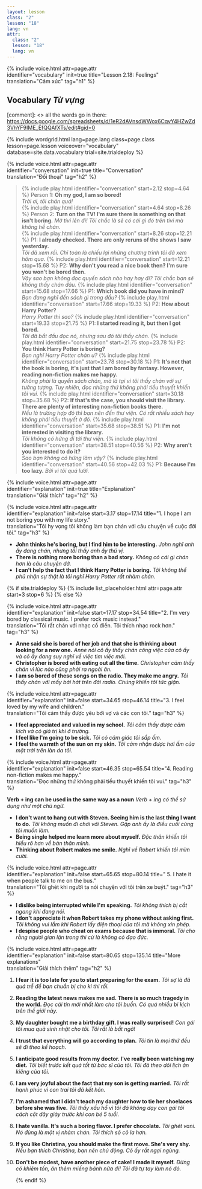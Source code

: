 ```yaml
---
layout: lesson
class: "2"
lesson: "18"
lang: vn
attr:
  class: "2"
  lesson: "18"
  lang: vn
---
```


{%  include voice.html attr=page.attr  
	identifier="vocabulary"  init=true
	title="Lesson 2.18: Feelings"        
	translation="Cảm xúc"
    tag="h1" %}

## Vocabulary *Từ vựng*

[comment]: <>  all the words go in there: https://docs.google.com/spreadsheets/d/1eR2dAVnsdWWox6CqvY4HZwZd3VhYF9IME_EfQQAfXTs/edit#gid=0

{% include wordgrid.html lang=page.lang
		class=page.class 
		lesson=page.lesson 
		voiceover="vocabulary"
		database=site.data.vocabulary 
		trial=site.trialdeploy %}
		
{%  include voice.html attr=page.attr  
	identifier="conversation"  init=true
	title="Conversation"        
	translation="Đối thoại"
    tag="h2" %}

> {% include play.html identifier="conversation" start=2.12 stop=4.64 %} Person 1: **Oh my god, I am so bored!**  
*Trời ơi, tôi chán quá!*  
> {% include play.html identifier="conversation" start=4.64 stop=8.26 %} Person 2: **Turn on the TV! I'm sure there is something on that isn't boring.** 
*Mở tivi lên đi! Tôi chắc là sẽ có cái gì đó trên tivi mà không hề chán.*       
> {% include play.html identifier="conversation" start=8.26 stop=12.21 %} P1: **I already checked. There are only reruns of the shows I saw yesterday.**  
*Tôi đã xem rồi. Chỉ toàn là chiếu lại những chương trình tôi đã xem hôm qua.*
> {% include play.html identifier="conversation" start=12.21 stop=15.68 %} P2: **Why don't you read a nice book then? I'm sure you won't be bored then.**  
*Vậy sao bạn không đọc quyển sách nào hay hay đi? Tôi chắc bạn sẽ không thấy chán đâu.*
> {% include play.html identifier="conversation" start=15.68 stop=17.66 %} P1: **Which book did you have in mind?**   
*Bạn đang nghĩ đến sách gì trong đầu?*
> {% include play.html identifier="conversation" start=17.66 stop=19.33 %} P2: **How about Harry Potter?**  
*Harry Potter thì sao?*
> {% include play.html identifier="conversation" start=19.33 stop=21.75 %} P1: **I started reading it, but then I got bored.**  
*Tôi đã bắt đầu đọc nó, nhưng sau đó tôi thấy chán.*
> {% include play.html identifier="conversation" start=21.75 stop=23.78 %} P2: **You think Harry Potter is boring?**  
*Bạn nghĩ Harry Potter chán ư?*
> {% include play.html identifier="conversation" start=23.78 stop=30.18 %} P1: **It's not that the book is boring, it's just that I am bored by fantasy. However, reading non-fiction makes me happy.**  
*Không phải là quyển sách chán, mà là tại vì tôi thấy chán với sự tưởng tượng. Tuy nhiên, đọc những thứ không phải tiểu thuyết khiến tôi vui.*
> {% include play.html identifier="conversation" start=30.18 stop=35.68 %} P2: **If that's the case, you should visit the library. There are plenty of interesting non-fiction books there.**  
*Nếu là trường hợp đó thì bạn nên đến thư viện. Có rất nhiều sách hay không phải tiểu thuyết ở đó.*
> {% include play.html identifier="conversation" start=35.68 stop=38.51 %} P1: **I'm not interested in visiting the library.**  
*Tôi không có hứng đi tới thư viện.*
> {% include play.html identifier="conversation" start=38.51 stop=40.56 %} P2: **Why aren't you interested to do it?**  
*Sao bạn không có hứng làm vậy?*
> {% include play.html identifier="conversation" start=40.56 stop=42.03 %} P1: **Because I'm too lazy.**  *Bởi vì tôi quá lười.*


{%  include voice.html attr=page.attr  
	identifier="explanation"  init=true
	title="Explanation"        
	translation="Giải thích"
    tag="h2" %}

{%  include voice.html attr=page.attr  
	identifier="explanation"  init=false start=3.17 stop=17.14
	title="1. I hope I am not boring you with my life story."        
	translation="Tôi hy vọng tôi không làm bạn chán với câu chuyện về cuộc đời tôi."
    tag="h3" %}

- **John thinks he's boring, but I find him to be interesting.**  *John nghĩ anh ấy đang chán, nhưng tôi thấy anh ấy thú vị.*
- **There is nothing more boring than a bad story.**  *Không có cái gì chán hơn là câu chuyện dở.*
- **I can’t help the fact that I think Harry Potter is boring.**  *Tôi không thể phủ nhận sự thật là tôi nghĩ Harry Potter rất nhàm chán.*


{% if site.trialdeploy %}
  {% include list_placeholder.html  attr=page.attr     start=3 stop=6 %}
  {% else %}

{%  include voice.html attr=page.attr  
	identifier="explanation"  init=false start=17.17 stop=34.54
	title="2. I'm very bored by classical music. I prefer rock music instead."        
	translation="Tôi rất chán với nhạc cổ điển. Tôi thích nhạc rock hơn."
    tag="h3" %}

- **Anne said she is bored of her job and that she is thinking about looking for a new one.**  *Anne nói cô ấy thấy chán công việc của cô ấy và cô ấy đang suy nghĩ về việc tìm việc mới.*
- **Christopher is bored with eating out all the time.**  *Christopher cảm thấy chán vì lúc nào cũng phải ra ngoài ăn.*
- **I am so bored of these songs on the radio. They make me angry.**  *Tôi thấy chán với mấy bài hát trên đài radio. Chúng khiến tôi tức giận.*

{%  include voice.html attr=page.attr  
	identifier="explanation"  init=false start=34.65 stop=46.14
	title="3. I feel loved by my wife and children."        
	translation="Tôi cảm thấy được yêu bởi vợ và các con tôi."
    tag="h3" %}

- **I feel appreciated and valued in my school.**  *Tôi cảm thấy được cảm kích và có giá trị khi ở trường.*
- **I feel like I'm going to be sick.**  *Tôi có cảm giác tôi sắp ốm.*
- **I feel the warmth of the sun on my skin.**  *Tôi cảm nhận được hơi ấm của mặt trời trên làn da tôi.*

{%  include voice.html attr=page.attr  
	identifier="explanation"  init=false start=46.35 stop=65.54
	title="4. Reading non-fiction makes me happy."        
	translation="Đọc những thứ không phải tiểu thuyết khiến tôi vui."
    tag="h3" %}

**Verb + ing can be used in the same way as a noun**  *Verb + ing có thể sử dụng như một chủ ngữ.*

- **I don't want to hang out with Steven. Seeing him is the last thing I want to do.**  *Tôi không muốn đi chơi với Steven. Gặp anh ấy là điều cuối cùng tôi muốn làm.*
- **Being single helped me learn more about myself.**  *Độc thân khiến tôi hiểu rõ hơn về bản thân mình.*
- **Thinking about Robert makes me smile.**   *Nghĩ về Robert khiến tôi mỉm cười.*

{%  include voice.html attr=page.attr  
	identifier="explanation"  init=false start=65.65 stop=80.14
	title=" 5. I hate it when people talk to me on the bus."        
	translation="Tôi ghét khi người ta nói chuyện với tôi trên xe buýt."
    tag="h3" %}

- **I dislike being interrupted while I'm speaking.**   *Tôi không thích bị cắt ngang khi đang nói.*
- **I don't appreciate it when Robert takes my phone without asking first.**   *Tôi không vui lắm khi Robert lấy điện thoại của tôi mà không xin phép.*
- **I despise people who cheat on exams because that is immoral.**   *Tôi cho rằng người gian lận trong thi cử là không có đạo đức.*

{%  include voice.html attr=page.attr  
	identifier="explanation"  init=false start=80.65 stop=135.14
	title="More explanations"        
	translation="Giải thích thêm"
    tag="h2" %}

1. **I fear it is too late for you to start preparing for the exam.**   *Tôi sợ là đã quá trễ để bạn chuẩn bị cho kì thi rồi.*
2. **Reading the latest news makes me sad. There is so much tragedy in the world.**   *Đọc cái tin mới nhất làm cho tôi buồn. Có quá nhiều bi kịch trên thế giới này.*
3. **My daughter bought me a birthday gift. I was really surprised!**   *Con gái tôi mua quà sinh nhật cho tôi. Tôi rất là bất ngờ!*
4. **I trust that everything will go according to plan.**   *Tôi tin là mọi thứ đều sẽ đi theo kế hoạch.*
5. **I anticipate good results from my doctor. I've really been watching my diet.**   *Tôi biết trước kết quả tốt từ bác sĩ của tôi. Tôi đã theo dõi lịch ăn kiêng của tôi.*
6. **I am very joyful about the fact that my son is getting married.**   *Tôi rất hạnh phúc vì con trai tôi đã kết hôn.*
7. **I'm ashamed that I didn't teach my daughter how to tie her shoelaces before she was five.**   *Tôi thấy xấu hổ vì tôi đã không dạy con gái tôi cách cột dây giày trước khi con bé 5 tuổi.*
8. **I hate vanilla. It's such a boring flavor. I prefer chocolate.**   *Tôi ghét vani. Nó đúng là một vị nhàm chán. Tôi thích sô cô la hơn.*
9. **If you like Christina, you should make the first move. She's very shy.**   *Nếu bạn thích Christina, bạn nên chủ động. Cô ấy rất ngại ngùng.*
10. **Don't be modest, have another piece of cake! I made it myself.**   *Đừng có khiêm tốn, ăn thêm miếng bánh nữa đi! Tôi đã tự tay làm nó đó.*
 
	{% endif %}